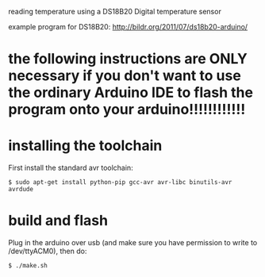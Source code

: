 reading temperature using a DS18B20 Digital temperature sensor

example program for DS18B20:
http://bildr.org/2011/07/ds18b20-arduino/

# the following instructions are ONLY necessary if you don't want to use the ordinary Arduino IDE to flash the program onto your arduino!!!!!!!!!!!!

# installing the toolchain

First install the standard avr toolchain:

```
$ sudo apt-get install python-pip gcc-avr avr-libc binutils-avr avrdude
```

# build and flash

Plug in the arduino over usb (and make sure you have permission to write to
/dev/ttyACM0), then do:

```
$ ./make.sh
```
